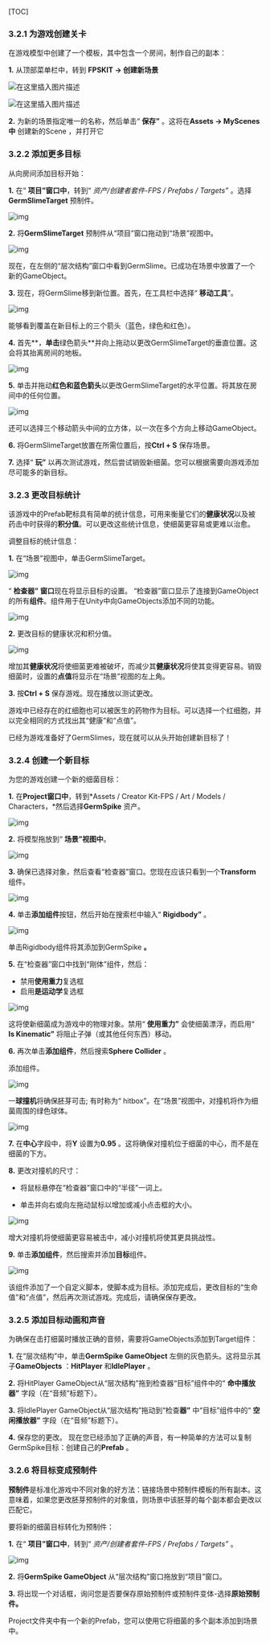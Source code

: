 [TOC]



### 3.2.1 为游戏创建关卡

在游戏模型中创建了一个模板，其中包含一个房间，制作自己的副本：

 **1.**   从顶部菜单栏中，转到 **FPSKIT -> 创建新场景**

![在这里插入图片描述](https://img-blog.csdnimg.cn/20191110190807917.png)

![在这里插入图片描述](https://img-blog.csdnimg.cn/20191110190937890.png?x-oss-process=image/watermark,type_ZmFuZ3poZW5naGVpdGk,shadow_10,text_aHR0cHM6Ly9ibG9nLmNzZG4ubmV0L3dlaXhpbl80MzIzMjk1NQ==,size_16,color_FFFFFF,t_70)

 **2.**  为新的场景指定唯一的名称，然后单击“ **保存”** 。这将在**Assets -> MyScenes中** 创建新的Scene ，并打开它



### 3.2.2 添加更多目标

从向房间添加目标开始： 

**1.**   在“ **项目”窗口中**，转到“ *资产/创建者套件-FPS / Prefabs / Targets”* 。选择**GermSlimeTarget** 预制件。

![img](https://connect-cdn-prd-cn.unitychina.cn/20190502/learn/images/0e367351-2c51-4896-9da2-fb9cdf180d17_2.3.1_GermSlimeTarget.png)

 **2.**   将**GermSlimeTarget** 预制件从“项目”窗口拖动到“场景”视图中。

![img](https://connect-cdn-prd-cn.unitychina.cn/20190502/learn/images/bc711b9f-a3fb-4b2c-87ab-aa29430af17a_2.3.2_DragGermSlimeTarget_LQ.gif)

现在，在左侧的“层次结构”窗口中看到GermSlime。已成功在场景中放置了一个新的GameObject。 

**3.**   现在，将GermSlime移到新位置。首先，在工具栏中选择“ **移动工具**”。

![img](https://connect-cdn-prd-cn.unitychina.cn/20190502/learn/images/b8db59c8-e336-48f9-ac54-74cd80498c4b_2.3.3_1_MoveTool.png)

能够看到覆盖在新目标上的三个箭头（蓝色，绿色和红色）。 

 **4.**   首先**，**单击**绿色箭头**并向上拖动以更改GermSlimeTarget的垂直位置。这会将其抬离房间的地板。

![img](https://connect-cdn-prd-cn.unitychina.cn/20190502/learn/images/e676d296-bef3-41c9-b951-ddcf70e6ec1a_2.3.4_DragVertical.gif)

**5.**   单击并拖动**红色和蓝色箭头**以更改GermSlimeTarget的水平位置。将其放在房间中的任何位置。 

![img](https://connect-cdn-prd-cn.unitychina.cn/20190502/learn/images/3681434c-ccbb-4084-b360-c75f5d48bf5c_2.3.5_DragHorizontal.gif)

还可以选择三个移动箭头中间的立方体，以一次在多个方向上移动GameObject。

 **6.**   将GermSlimeTarget放置在所需位置后，按**Ctrl + S** 保存场景。  

**7.**   选择“ **玩”** 以再次测试游戏，然后尝试销毁新细菌。您可以根据需要向游戏添加尽可能多的新目标。

### 3.2.3 更改目标统计

该游戏中的Prefab靶标具有简单的统计信息，可用来衡量它们的**健康状况**以及被药击中时获得的**积分值**。可以更改这些统计信息，使细菌更容易或更难以治愈。

调整目标的统计信息：

**1.**   在“场景”视图中，单击GermSlimeTarget。

![img](https://connect-cdn-prd-cn.unitychina.cn/20190502/learn/images/88ff7f9d-f523-40f2-acd5-d3434a6988b7_2.4.1_1_GermInspector.png)

 “ **检查器”** **窗口**现在将显示目标的设置。  “检查器”窗口显示了连接到GameObject的所有**组件**。组件用于在Unity中向GameObjects添加不同的功能。

![img](https://connect-cdn-prd-cn.unitychina.cn/20190502/learn/images/73b4a695-1b69-4daa-a681-ea30b80dd414_2.4.1_2_GermSlimeTransform.png)



 **2.**   更改目标的健康状况和积分值。

![img](https://connect-cdn-prd-cn.unitychina.cn/20190502/learn/images/6c6ecc5b-cb70-4204-9ffe-09b25e765c45_2.4.2_TargetScript.png)

增加其**健康状况**将使细菌更难被破坏，而减少其**健康状况**将使其变得更容易。销毁细菌时，设置的**点值**将显示在“场景”视图的左上角。  

**3.**   按**Ctrl + S** 保存游戏。现在播放以测试更改。

游戏中已经存在的红细胞也可以被医生的药物作为目标。可以选择一个红细胞，并以完全相同的方式找出其“健康”和“点值”。

已经为游戏准备好了GermSlimes，现在就可以从头开始创建新目标了！ 



### 3.2.4 创建一个新目标

为您的游戏创建一个新的细菌目标：

**1.**   在**Project窗口中**，转到*Assets / Creator Kit-FPS / Art / Models / Characters，*然后选择**GermSpike** 资产。

![img](https://connect-cdn-prd-cn.unitychina.cn/20190710/learn/images/e878abb4-7415-4457-b02c-82d96cda0829_germspike.PNG)

 **2.**   将模型拖放到“ **场景”视图中**。

![img](https://connect-cdn-prd-cn.unitychina.cn/20190502/learn/images/a79aceb3-5ab2-4884-8423-8d3353ccaad6_2.4.6_2_GermSphere.png)

 **3.**   确保已选择对象，然后查看“检查器”窗口。您现在应该只看到一个**Transform** 组件。

![img](https://connect-cdn-prd-cn.unitychina.cn/20190520/learn/images/9c340194-3128-4ef3-824b-860c2408642b_FPS_GermSpike_Inspector_Update.png)

 **4.**   单击**添加组件**按钮，然后开始在搜索栏中输入“ **Rigidbody”** 。



![img](https://connect-cdn-prd-cn.unitychina.cn/20190502/learn/images/b94f46e6-9eb4-44c3-aec7-354cf9415627_2.5.4_RigidbodyComponent.png)

 

单击Rigidbody组件将其添加到GermSpike **。**

 **5.**   在“检查器”窗口中找到“刚体”组件，然后：

- 禁用**使用重力**复选框
- 启用**是运动学**复选框

![img](https://connect-cdn-prd-cn.unitychina.cn/20190502/learn/images/9f069948-a0ad-4bbb-86a7-4b44d4d85331_2.5.5_RigidbodyCheckbox.png)

 

这将使新细菌成为游戏中的物理对象。禁用“ **使用重力”** 会使细菌漂浮，而启用“ **Is Kinematic”** 将阻止子弹（或其他任何东西）移动。

 **6.**   再次单击**添加组件**，然后搜索**Sphere Collider** 。

添加组件。



![img](https://connect-cdn-prd-cn.unitychina.cn/20190502/learn/images/d00b072e-8ff2-48f6-9f7c-2be876b92d51_2.5.6_1_SphereColliderComponent.png)

 

一**球撞机**将确保胚芽可击; 有时称为“ hitbox”。在“场景”视图中，对撞机将作为细菌周围的绿色球体。

![img](https://connect-cdn-prd-cn.unitychina.cn/20190502/learn/images/20dc3b46-2c03-498b-8af4-ac297d09ebb4_2.5.6_2_ShereColliderScene.png)

 **7.**   在**中心**字段中，将**Y** 设置为**0.95** 。这将确保对撞机位于细菌的中心，而不是在细菌的下方。 

**8.**   更改对撞机的尺寸：



- 将鼠标悬停在“检查器”窗口中的“半径”一词上。

  
- 单击并向右或向左拖动鼠标以增加或减小点击框的大小。 

![img](https://connect-cdn-prd-cn.unitychina.cn/20190502/learn/images/2ea4aac4-99ee-4772-ad08-7d4f4eb5927b_2.5.6_3_RadiusProperty.png)

 增大对撞机将使细菌更容易被击中，减小对撞机将使其更具挑战性。

 **9.**   单击**添加组件**，然后搜索并添加**目标**组件。 

![img](https://connect-cdn-prd-cn.unitychina.cn/20190502/learn/images/138d06e3-d1f0-45e9-82ff-73d7cf6bf5af_2.5.7_TargetComponent.png)

 该组件添加了一个自定义脚本，使脚本成为目标。添加完成后，更改目标的“生命值”和“点值”，然后再次测试游戏。完成后，请确保保存更改。



### 3.2.5 添加目标动画和声音

为确保在击打细菌时播放正确的音频，需要将GameObjects添加到Target组件：  

**1.**   在“层次结构”中，单击**GermSpike GameObject** 左侧的灰色箭头。这将显示其子**GameObjects** ：**HitPlayer** 和**IdlePlayer** 。 

**2.** 将HitPlayer GameObject从“层次结构”拖到检查器“目标”组件中的“ **命中播放器”** 字段（在“音频”标题下）。  

**3.** 将IdlePlayer GameObject从“层次结构”拖动到“检查**器”** 中“目标”组件中的“ **空闲播放器”** 字段（在“音频”标题下）。 

**4.**   保存您的更改。  现在您已经添加了正确的声音，有一种简单的方法可以复制GermSpike目标：创建自己的**Prefab** 。



### 3.2.6 将目标变成预制件

**预制件**是标准化游戏中不同对象的好方法：链接场景中预制件模板的所有副本。这意味着，如果您更改胚芽预制件的对象值，则场景中该胚芽的每个副本都会更改以匹配它。

要将新的细菌目标转化为预制件：

**1.**   在“ **项目”窗口中**，转到“ *资产/创建者套件-FPS / Prefabs / Targets”* 。

![img](https://connect-cdn-prd-cn.unitychina.cn/20190502/learn/images/74723e68-aeeb-4891-8a01-fbb3f829917f_2.6.1_PrefabFolder.png)

 **2.**   将**GermSpike GameObject** 从“层次结构”窗口拖放到“项目”窗口。

 **3.**   将出现一个对话框，询问您是否要保存原始预制件或预制件变体-选择**原始预制件。**

 Project文件夹中有一个新的Prefab，您可以使用它将细菌的多个副本添加到场景中。

